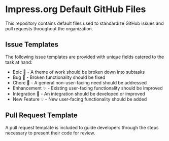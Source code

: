 # Impress.org Default GitHub Files

This repository contains default files used to standardize GitHub issues and pull requests throughout the organization.

## Issue Templates

The following issue templates are provided with unique fields catered to the task at hand:

-   Epic 🚩 - A theme of work should be broken down into subtasks
-   Bug 🐛 - Broken functionality should be fixed
-   Chore 🧹 - A general non-user-facing need should be addressed
-   Enhancement ✨ - Existing user-facing functionality should be improved
-   Integration 🔌 - An integration should be developed or improved
-   New Feature 💡 - New user-facing functionality should be added

## Pull Request Template

A pull request template is included to guide developers through the steps necessary to present their code for review.
